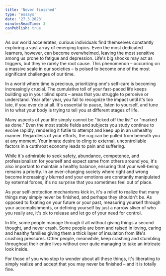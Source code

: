 ```yaml
---
title: 'Never finished'
type: 'essays'
date: '27.3.2023'
minutesReadTime: 3
canPublish: true
---
```


As our world accelerates, curious individuals find themselves constantly exploring a vast array of emerging topics. Even the most dedicated learners, however, can become overwhelmed, leaving the most sensitive among us prone to fatigue and depression. Life's big shocks may act as triggers, but they're rarely the root cause. This phenomenon – occurring on a massive scale in our societies – is poised to become one of the most significant challenges of our time.

In a world where time is precious, prioritizing one's self-care is becoming increasingly crucial. The cumulative toll of your fast-paced life keeps building up in your blind spots – areas that you struggle to perceive or understand. Year after year, you fail to recognize the impact until it's too late, if you ever do at all. It's essential to pause, listen to yourself, and tune in to what your body is trying to tell you at different stages of life. 

Many aspects of your life simply cannot be "ticked off the list" or "marked as done." Even the most stable fields and subjects you study continue to evolve rapidly, rendering it futile to attempt and keep up in an unhealthy manner. Regardless of your efforts, the rug can be pulled from beneath you at any moment. Your innate desire to cling to external, uncontrollable factors in a cutthroat economy leads to pain and suffering.

While it's admirable to seek safety, abundance, competence, and professionalism for yourself and expect same from others around you, it's also important to maintain a healthy balance, ensuring that your well-being remains a priority. In an ever-changing society where right and wrong become increasingly blurred and your emotions are constantly manipulated by external forces, it's no surprise that you sometimes feel out of place.

As your self-protection mechanisms kick in, it's a relief to realize that many things may simply never be finished, and perhaps they shouldn't be. As opposed to fixating on your future or your past, measuring yourself through your accomplishments, or defining yourself by just a narrow sliver of who you really are, it's ok to release and let go of your need for control.

In life, some people manage through it all without giving things a second thought, and never crash. Some people are born and raised in loving, caring and healthy families giving them a thick layer of insulation from life's crushing pressures. Other people, meanwhile, keep crashing and stumbling throughout their entire lives without ever quite managing to take an intricate look inside.

For those of you who stop to wonder about all these things, it's liberating to simply realize and accept that you may never be finished – and it is totally fine.

